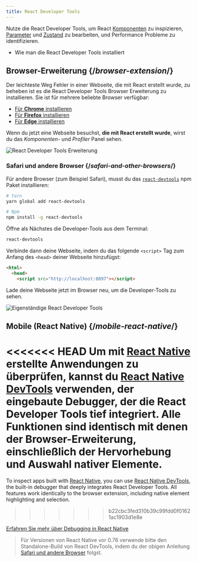 ```yaml
---
title: React Developer Tools
---
```


<Intro>

Nutze die React Developer Tools, um React [Komponenten](/learn/your-first-component) zu inspizieren, [Parameter](/learn/passing-props-to-a-component) und [Zustand](/learn/state-a-components-memory) zu bearbeiten, und Performance Probleme zu identifizieren.

</Intro>

<YouWillLearn>

* Wie man die React Developer Tools installiert

</YouWillLearn>

## Browser-Erweiterung {/*browser-extension*/}

Der leichteste Weg Fehler in einer Webseite, die mit React erstellt wurde, zu beheben ist es die React Developer Tools Browser Erweiterung zu installieren. Sie ist für mehrere beliebte Browser verfügbar:

* [Für **Chrome** installieren](https://chrome.google.com/webstore/detail/react-developer-tools/fmkadmapgofadopljbjfkapdkoienihi?hl=en)
* [Für **Firefox** installieren](https://addons.mozilla.org/en-US/firefox/addon/react-devtools/)
* [Für **Edge** installieren](https://microsoftedge.microsoft.com/addons/detail/react-developer-tools/gpphkfbcpidddadnkolkpfckpihlkkil)

Wenn du jetzt eine Webseite besuchst, **die mit React erstellt wurde**, wirst du das _Komponenten_- und _Profiler_ Panel sehen.

![React Developer Tools Erweiterung](/images/docs/react-devtools-extension.png)

### Safari und andere Browser {/*safari-and-other-browsers*/}
Für andere Browser (zum Beispiel Safari), musst du das [`react-devtools`](https://www.npmjs.com/package/react-devtools) npm Paket installieren:
```bash
# Yarn
yarn global add react-devtools

# Npm
npm install -g react-devtools
```

Öffne als Nächstes die Developer-Tools aus dem Terminal:
```bash
react-devtools
```

Verbinde dann deine Webseite, indem du das folgende `<script>` Tag zum Anfang des `<head>` deiner Webseite hinzufügst:
```html {3}
<html>
  <head>
    <script src="http://localhost:8097"></script>
```

Lade deine Webseite jetzt im Browser neu, um die Developer-Tools zu sehen.

![Eigenständige React Developer Tools](/images/docs/react-devtools-standalone.png)

## Mobile (React Native) {/*mobile-react-native*/}

<<<<<<< HEAD
Um mit [React Native](https://reactnative.dev/) erstellte Anwendungen zu überprüfen, kannst du [React Native DevTools](https://reactnative.dev/docs/debugging/react-native-devtools) verwenden, der eingebaute Debugger, der die React Developer Tools tief integriert. Alle Funktionen sind identisch mit denen der Browser-Erweiterung, einschließlich der Hervorhebung und Auswahl nativer Elemente.
=======
To inspect apps built with [React Native](https://reactnative.dev/), you can use [React Native DevTools](https://reactnative.dev/docs/react-native-devtools), the built-in debugger that deeply integrates React Developer Tools. All features work identically to the browser extension, including native element highlighting and selection.
>>>>>>> b22cbc3fed310b39c99fdd0f01621ac1903d1e8e

[Erfahren Sie mehr über Debugging in React Native](https://reactnative.dev/docs/debugging)

> Für Versionen von React Native vor 0.76 verwende bitte den Standalone-Build von React DevTools, indem du der obigen Anleitung [Safari und andere Browser](#safari-and-other-browsers) folgst.
